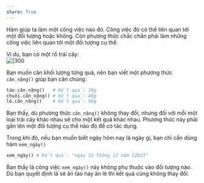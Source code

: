 ```yaml
---  
share: True  
---  
```

Hàm giúp ta làm một công việc nào đó. Công việc đó có thể liên quan tới một đối tượng hoặc không. Còn phương thức chắc chắn phải làm những công việc liên quan tới một đối tượng cụ thể.   
  
Ví dụ, bạn có một rổ trái cây:  
![|300](https://upload.wikimedia.org/wikipedia/commons/thumb/b/b6/A_basket_of_fruits.jpg/600px-A_basket_of_fruits.jpg)  
  
Bạn muốn cân khối lượng từng quả, nên bạn viết một phương thức `cân_nặng()` giúp bạn cân chúng:  
  
```python  
táo.cân_nặng()   # Kết quả: 30g  
chuối.cân_nặng() # Kết quả: 40g  
lê.cân_nặng()    # Kết quả: 50g  
```  
  
Bạn thấy, dù phương thức `cân_nặng()` không thay đổi, nhưng đối với mỗi một loại trái cây khác nhau sẽ cho một kết quả khác nhau. Phương thức này phải gắn lên một đối tượng cụ thể nào đó để có tác dụng.  
  
Trong khi đó, nếu bạn muốn biết ngày hôm nay là ngày gì, bạn chỉ cần dùng hàm `xem_ngày()`  
  
```python  
xem_ngày() # Kết quả: "ngày 32 tháng 13 năm 12023"   
```  
  
Bạn thấy là công việc `xem_ngày()` này không phụ thuộc vào đối tượng nào. Dù bạn quyết định là sẽ ăn táo hay ăn lê thì kết quả cũng không thay đổi.  
  
